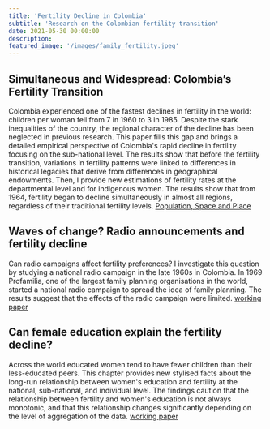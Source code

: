 ```yaml
---
title: 'Fertility Decline in Colombia'
subtitle: 'Research on the Colombian fertility transition'
date: 2021-05-30 00:00:00
description:
featured_image: '/images/family_fertility.jpeg'
---
```


##  Simultaneous and Widespread: Colombia’s Fertility Transition 
Colombia experienced one of the fastest declines in fertility in the world: children per woman fell from 7 in 1960 to 3 in 1985. Despite the stark inequalities of the country, the regional character of the decline has been neglected in previous research. This paper fills this gap and brings a detailed empirical perspective of Colombia's rapid decline in fertility focusing on the sub-national level. The results show that before the fertility transition, variations in fertility patterns were linked to differences in historical legacies that derive from differences in geographical endowments. Then, I provide new estimations of fertility rates at the departmental level and for indigenous women. The results show that from 1964, fertility began to decline simultaneously in almost all regions, regardless of their traditional fertility levels. [Population, Space and Place](https://doi.org/10.1002/psp.2845)

## Waves of change? Radio announcements and fertility decline
Can radio campaigns affect fertility preferences? I investigate this question by studying a national radio campaign in the late 1960s in Colombia. In 1969 Profamilia, one of the largest family planning organisations in the world, started a national radio campaign to spread the idea of family planning. The results suggest that the effects of the radio campaign were limited. [working paper](https://doi.org/10.32468/chee.65)

## Can female education explain the fertility decline?
Across the world educated women tend to have fewer children than their less-educated peers. This chapter provides new stylised facts about the long-run relationship between women's education and fertility at the national, sub-national, and individual level. The findings caution that the relationship between fertility and women's education is not always monotonic, and that this relationship changes significantly depending on the level of aggregation of the data. [working paper](https://doi.org/10.32468/chee.63)
